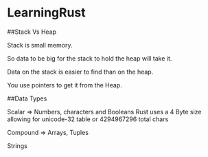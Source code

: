 # LearningRust

##Stack Vs Heap

Stack is small memory. 

So data to be big for the stack to hold the heap will take it. 

Data on the stack is easier to find than on the heap. 

You use pointers to get it from the Heap.

##Data Types

Scalar => Numbers, characters and Booleans
Rust uses a 4 Byte size allowing for unicode-32 table or 4294967296 total chars

Compound => Arrays, Tuples

Strings

